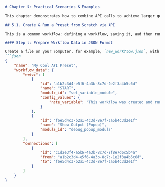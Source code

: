 ```markdown
# Chapter 5: Practical Scenarios & Examples

This chapter demonstrates how to combine API calls to achieve larger goals.

## 5.1. Create & Run a Preset from Scratch via API

This is a common workflow: defining a workflow, saving it, and then running it, all without touching the UI.

#### Step 1: Prepare Workflow Data in JSON Format

Create a file on your computer, for example, `new_workflow.json`, with the following content. This defines a simple `START -> Debug Popup` workflow.
```json
{
    "name": "My Cool API Preset",
    "workflow_data": {
        "nodes": [
            {
                "id": "a1b2c3d4-e5f6-4a3b-8c7d-1e2f3a4b5c6d",
                "name": "START",
                "module_id": "set_variable_module",
                "config_values": {
                    "note_variable": "This workflow was created and run entirely via API!"
                }
            },
            {
                "id": "f6e5d4c3-b2a1-4c3d-8e7f-6a5b4c3d2e1f",
                "name": "Show Output (Popup)",
                "module_id": "debug_popup_module"
            }
        ],
        "connections": [
            {
                "id": "c1d2e3f4-a5b6-4a3b-8c7d-9f8e7d6c5b4a",
                "from": "a1b2c3d4-e5f6-4a3b-8c7d-1e2f3a4b5c6d",
                "to": "f6e5d4c3-b2a1-4c3d-8e7f-6a5b4c3d2e1f"
            }
        ]
    }
}